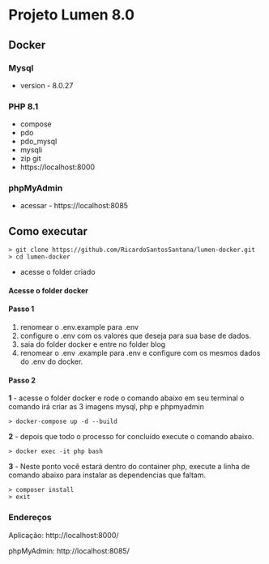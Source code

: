 # Projeto Lumen 8.0 

## **Docker**

### **Mysql**
* version - 8.0.27

###  **PHP 8.1**
* compose 
* pdo 
* pdo_mysql
* mysqli
* zip git
* https://localhost:8000

### **phpMyAdmin**
* acessar - https://localhost:8085

## **Como executar**

    > git clone https://github.com/RicardoSantosSantana/lumen-docker.git
    > cd lumen-docker
* acesse o folder criado

#### **Acesse o folder docker**
#### Passo 1
 1. renomear o .env.example para .env
 2. configure o .env com os valores que deseja para sua base de dados.
 3. saia do folder docker e entre no folder blog
 4. renomear o .env .example para .env e configure com os mesmos dados do .env do docker.

#### Passo 2
**1** - acesse o folder docker e rode o comando abaixo em seu terminal
o comando  irá criar as 3 imagens mysql, php e phpmyadmin

    > docker-compose up -d --build 

**2** -  depois que todo o processo for concluído execute o comando abaixo.

    > docker exec -it php bash

**3** - Neste ponto você estará dentro do container php, execute a linha de comando abaixo para instalar as dependencias que faltam.
    
    > composer install
    > exit

### **Endereços**
Aplicação: http://localhost:8000/

phpMyAdmin: http://localhost:8085/